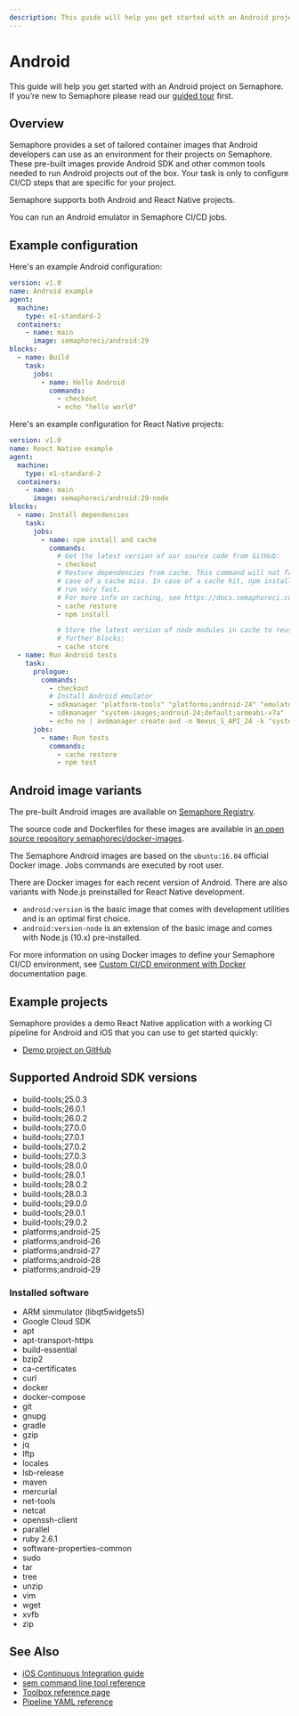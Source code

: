 ```yaml
---
description: This guide will help you get started with an Android project on Semaphore 2.0. Semaphore 2.0 supports both Android and React Native projects.
---
```


# Android

This guide will help you get started with an Android project on Semaphore.
If you’re new to Semaphore please read our
[guided tour](https://docs.semaphoreci.com/guided-tour/getting-started/) first.

## Overview

Semaphore provides a set of tailored container images that Android developers
can use as an environment for their projects on Semaphore. These pre-built
images provide Android SDK and other common tools needed to run Android projects
out of the box. Your task is only to configure CI/CD steps that are specific for
your project.

Semaphore supports both Android and React Native projects.  

You can run an Android emulator in Semaphore CI/CD jobs.

## Example configuration

Here's an example Android configuration:

```yaml
version: v1.0
name: Android example
agent:
  machine:
    type: e1-standard-2
  containers:
    - name: main
      image: semaphoreci/android:29
blocks:
  - name: Build
    task:
      jobs:
        - name: Hello Android
          commands:
            - checkout
            - echo "hello world"
```

Here's an example configuration for React Native projects:

```yaml
version: v1.0
name: React Native example
agent:
  machine:
    type: e1-standard-2
  containers:
    - name: main
      image: semaphoreci/android:29-node
blocks:
  - name: Install dependencies
    task:
      jobs:
        - name: npm install and cache
          commands:
            # Get the latest version of our source code from GitHub:
            - checkout
            # Restore dependencies from cache. This command will not fail in
            # case of a cache miss. In case of a cache hit, npm install will
            # run very fast.
            # For more info on caching, see https://docs.semaphoreci.com/guided-tour/caching-dependencies/
            - cache restore
            - npm install

            # Store the latest version of node modules in cache to reuse in
            # further blocks:
            - cache store
  - name: Run Android tests
    task:
      prologue:
        commands:
          - checkout
          # Install Android emulator
          - sdkmanager "platform-tools" "platforms;android-24" "emulator"
          - sdkmanager "system-images;android-24;default;armeabi-v7a"
          - echo no | avdmanager create avd -n Nexus_S_API_24 -k "system-images;android-24;default;armeabi-v7a" --device "Nexus S"
      jobs:
        - name: Run tests
          commands:
            - cache restore
            - npm test
```

## Android image variants

The pre-built Android images are available on [Semaphore Registry](/ci-cd-environment/semaphore-registry-images/).

The source code and Dockerfiles for these images are available in [an open
source repository
semaphoreci/docker-images](/ci-cd-environment/semaphore-registry-images/#android).

The Semaphore Android images are based on the `ubuntu:16.04` official Docker
image. Jobs commands are executed by root user.

There are Docker images for each recent version of Android. There are also
variants with Node.js preinstalled for React Native development.

 - `android:version` is the basic image that comes with development utilities
   and is an optimal first choice.
 - `android:version-node` is an extension of the basic image and comes with
   Node.js (10.x) pre-installed.

For more information on using Docker images to define your Semaphore CI/CD
environment, see [Custom CI/CD environment with
Docker](https://docs.semaphoreci.com/ci-cd-environment/custom-ci-cd-environment-with-docker/)
documentation page.

## Example projects

Semaphore provides a demo React Native application with a working
CI pipeline for Android and iOS that you can use to get started quickly:

- [Demo project on GitHub][react-native-demo-project]

## Supported Android SDK versions

- build-tools;25.0.3
- build-tools;26.0.1
- build-tools;26.0.2
- build-tools;27.0.0
- build-tools;27.0.1
- build-tools;27.0.2
- build-tools;27.0.3
- build-tools;28.0.0
- build-tools;28.0.1
- build-tools;28.0.2
- build-tools;28.0.3
- build-tools;29.0.0
- build-tools;29.0.1
- build-tools;29.0.2
- platforms;android-25
- platforms;android-26
- platforms;android-27
- platforms;android-28
- platforms;android-29

### Installed software

- ARM simmulator (libqt5widgets5)
- Google Cloud SDK
- apt
- apt-transport-https
- build-essential
- bzip2
- ca-certificates
- curl
- docker
- docker-compose
- git
- gnupg
- gradle
- gzip
- jq
- lftp
- locales
- lsb-release
- maven
- mercurial
- net-tools
- netcat
- openssh-client
- parallel
- ruby 2.6.1
- software-properties-common
- sudo
- tar
- tree
- unzip
- vim
- wget
- xvfb
- zip

## See Also

- [iOS Continuous Integration guide](https://docs.semaphoreci.com/examples/ios-continuous-integration-with-xcode/)
- [sem command line tool reference](https://docs.semaphoreci.com/reference/sem-command-line-tool/)
- [Toolbox reference page](https://docs.semaphoreci.com/reference/toolbox-reference/)
- [Pipeline YAML reference](https://docs.semaphoreci.com/reference/pipeline-yaml-reference/)

[react-native-demo-project]: https://github.com/semaphoreci-demos/semaphore-demo-react-native
